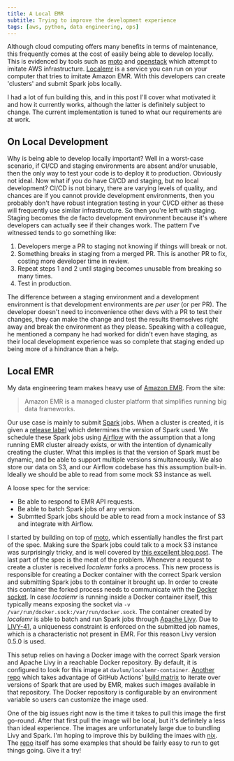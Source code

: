 ```yaml
---
title: A Local EMR
subtitle: Trying to improve the development experience
tags: [aws, python, data engineering, ops]
---
```


Although cloud computing offers many benefits in terms of maintenance, this 
frequently comes at the cost of easily being able to develop locally. This is 
evidenced by tools such as [moto][1] and [openstack][2] which attempt to imitate 
AWS infrastructure. [Localemr][0] is a service 
you can run on your computer that tries to imitate Amazon EMR. 
With this developers can create 'clusters' and submit Spark jobs locally.

I had a lot of fun building this, and in this post I'll cover what motivated it
and how it currently works, although the latter is definitely subject to change.
The current implementation is tuned to what our requirements are at work.

## On Local Development

Why is being able to develop locally important? Well in a worst-case scenario, 
if CI/CD and staging environments are absent and/or unusable, 
then the only way to test your code is to deploy it to production. Obviously not ideal. 
Now what if you do have CI/CD and staging, but no local development? CI/CD is not binary, 
there are varying levels of quality, and chances are if you cannot provide development environments, 
then you probably don't have robust integration testing in your CI/CD either as these will frequently
use similar infrastructure. So then you're left with staging. Staging becomes the de facto development
environment because it's where developers can actually see if their changes work. The pattern I've witnessed
tends to go something like: 
1. Developers merge a PR to staging not knowing if things will break or not.
2. Something breaks in staging from a merged PR. This is another PR to fix, costing more developer time in review.
3. Repeat steps 1 and 2 until staging becomes unusable from breaking so many times.
4. Test in production.

The difference between a staging environment and a development environment is that 
development environments are _per user_ (or per PR). The developer doesn't need to inconvenience other
devs with a PR to test their changes, they can make the change and test the results themselves
right away and break the environment as they please. Speaking with a colleague, he mentioned 
a company he had worked for didn't even have staging, as their local development experience was
so complete that staging ended up being more of a hindrance than a help.

## Local EMR

My data engineering team makes heavy use of [Amazon EMR][3]. From the site:

> Amazon EMR is a managed cluster platform that simplifies running big data frameworks.

Our use case is mainly to submit [Spark][6] jobs. When a cluster is created, it is
given a [release label][5] which determines the version of Spark used. We schedule
these Spark jobs using [Airflow][4] with the assumption that a long running EMR cluster
already exists, or with the intention of dynamically creating the cluster. What
this implies is that the version of Spark must be dynamic, and be able to
support multiple versions simultaneously. We also store our data on S3, and our Airflow
codebase has this assumption built-in. Ideally we should be able to read from some mock
S3 instance as well.

A loose spec for the service:

* Be able to respond to EMR API requests.
* Be able to batch Spark jobs of any version.
* Submtted Spark jobs should be able to read from a mock instance of S3 and integrate with Airflow.

I started by building on top of [moto][1], which essentially handles the first part of the spec.
Making sure the Spark jobs could talk to a mock S3 instance was surprisingly tricky, and is well covered by 
[this excellent blog post][12]. The last part of the spec is the meat of the problem. Whenever a request to create a cluster
is received _localemr_ forks a process. This new process is responsible for creating a Docker container
with the correct Spark version and submitting Spark jobs to th container it brought up. In order to create this
container the forked process needs to communicate with the [Docker socket][11]. In case _localemr_ is running 
inside a Docker container itself, this typically means exposing the socket via 
`-v /var/run/docker.sock:/var/run/docker.sock`. The container created by _localemr_ is able
to batch and run Spark jobs through [Apache Livy][7]. Due to [LIVY-41][10], a uniqueness constraint is 
enforced on the submitted job names, which is a characteristic not present in EMR. For this reason Livy version 0.5.0 is used. 

This setup relies on having a Docker image with the correct Spark version and Apache Livy in a reachable Docker repository. 
By default, it is configured to look for this image at `davlum/localemr-container`. [Another repo][9] which 
takes advantage of GitHub Actions' [build matrix][8] to iterate over versions of Spark that
are used by EMR, makes such images available in that repository. The Docker repository is configurable by an
environment variable so users can customize the image used.

One of the big issues right now is the time it takes to pull this image the first go-round. After that first
pull the image will be local, but it's definitely a less than ideal experience. The images are
unfortunately large due to bundling Livy and Spark. I'm hoping to improve this by building the imaes with [nix][13].
The [repo][0] itself has some examples that should be fairly easy to run to get things going. Give it a try!

[0]: <https://github.com/davlum/localemr>
[1]: <https://github.com/spulec/moto>
[2]: <https://github.com/localstack/localstack>
[3]: <https://docs.aws.amazon.com/emr/latest/ManagementGuide/emr-what-is-emr.html>
[4]: <https://airflow.apache.org/>
[5]: <https://docs.aws.amazon.com/emr/latest/ReleaseGuide/emr-release-components.html>
[6]: <https://spark.apache.org/>
[7]: <https://livy.apache.org/>
[8]: <https://docs.github.com/en/actions/configuring-and-managing-workflows/configuring-a-workflow#configuring-a-build-matrix>
[9]: <https://github.com/davlum/localemr-container>
[10]: <https://issues.apache.org/jira/browse/LIVY-41>
[11]: <https://docs.docker.com/engine/reference/commandline/dockerd/>
[12]: <https://medium.com/@sumitsu/unit-testing-aws-s3-integrated-scala-spark-components-using-local-s3-mocking-tools-8bb90fd58fa2>
[13]: <https://nixos.org/>